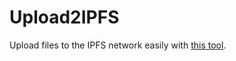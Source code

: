 # Upload2IPFS

Upload files to the IPFS network easily with [this tool](https://ipfs.io/ipfs/QmPAVMVugVpwYMkGKUHGiDBsRhUz2NmtEWGqEhgKHEHqpg?filename=Upload_files_to_IPFS.html).
